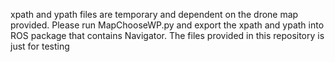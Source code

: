 xpath and ypath files are temporary and dependent on the drone map provided. Please run MapChooseWP.py and export the xpath and ypath into ROS package that
contains Navigator. The files provided in this repository is just for testing
